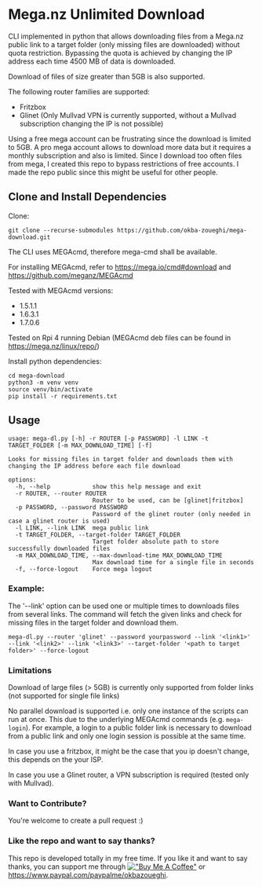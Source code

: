 # Mega.nz Unlimited Download

CLI implemented in python that allows downloading files from a Mega.nz public link to a target folder (only missing files are downloaded) without quota restriction.
Bypassing the quota is achieved by changing the IP address each time 4500 MB of data is downloaded.

Download of files of size greater than 5GB is also supported.

The following router families are supported:
- Fritzbox
- Glinet (Only Mullvad VPN is currently supported, without a Mullvad subscription changing the IP is not possible)

Using a free mega account can be frustrating since the download is limited to 5GB. A pro mega account allows to download more data but it requires a monthly subscription and also is limited. Since I download too often files from mega, I created this repo to bypass restrictions of free accounts. I made the repo public since this might be useful for other people.

## Clone and Install Dependencies

Clone:

```shell
git clone --recurse-submodules https://github.com/okba-zoueghi/mega-download.git
```

The CLI uses MEGAcmd, therefore mega-cmd shall be available.

For installing MEGAcmd, refer to https://mega.io/cmd#download and https://github.com/meganz/MEGAcmd

Tested with MEGAcmd versions:
- 1.5.1.1
- 1.6.3.1
- 1.7.0.6

Tested on Rpi 4 running Debian (MEGAcmd deb files can be found in https://mega.nz/linux/repo/)

Install python dependencies:

```shell
cd mega-download
python3 -m venv venv
source venv/bin/activate
pip install -r requirements.txt
```

## Usage

```
usage: mega-dl.py [-h] -r ROUTER [-p PASSWORD] -l LINK -t TARGET_FOLDER [-m MAX_DOWNLOAD_TIME] [-f]

Looks for missing files in target folder and downloads them with changing the IP address before each file download

options:
  -h, --help            show this help message and exit
  -r ROUTER, --router ROUTER
                        Router to be used, can be [glinet|fritzbox]
  -p PASSWORD, --password PASSWORD
                        Password of the glinet router (only needed in case a glinet router is used)
  -l LINK, --link LINK  mega public link
  -t TARGET_FOLDER, --target-folder TARGET_FOLDER
                        Target folder absolute path to store successfully downloaded files
  -m MAX_DOWNLOAD_TIME, --max-download-time MAX_DOWNLOAD_TIME
                        Max download time for a single file in seconds
  -f, --force-logout    Force mega logout
```

### Example:

The '--link' option can be used one or multiple times to downloads files from several links.
The command will fetch the given links and check for missing files in the target folder and download them.

```shell
mega-dl.py --router 'glinet' --password yourpassword --link '<link1>' --link '<link2>' --link '<link3>' --target-folder '<path to target folder>' --force-logout
```

### Limitations

Download of large files (> 5GB) is currently only supported from folder links (not supported for single file links)

No parallel download is supported i.e. only one instance of the scripts can run at once. This due to the underlying MEGAcmd commands (e.g. ```mega-login```). For example, a login to a public folder link is necessary to download from a public link and only one login session is possible at the same time.

In case you use a fritzbox, it might be the case that you ip doesn't change, this depends on the your ISP.

In case you use a Glinet router, a VPN subscription is required (tested only with Mullvad).


### Want to Contribute?

You're welcome to create a pull request :)

### Like the repo and want to say thanks?
This repo is developed totally in my free time. If you like it and want to say thanks, you can support me through [!["Buy Me A Coffee"](https://www.buymeacoffee.com/assets/img/custom_images/orange_img.png)](https://buymeacoffee.com/okba.zoueghi) or https://www.paypal.com/paypalme/okbazoueghi.
